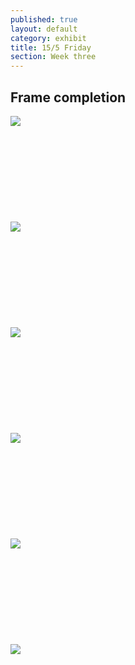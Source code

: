```yaml
---
published: true
layout: default
category: exhibit
title: 15/5 Friday
section: Week three
---
```


## Frame completion

<img src="https://i.imgur.com/vmWtIp0l.jpg">
<br><br>
<br><br>
<br><br>
<br><br>
<br><br>
<img src="https://i.imgur.com/aQSxR1Zl.jpg">
<br><br>
<br><br>
<br><br>
<br><br>
<br><br>
<img src="https://i.imgur.com/7gUcabwl.jpg">
<br><br>
<br><br>
<br><br>
<br><br>
<br><br>
<img src="https://i.imgur.com/C6i0QOpl.jpg">
<br><br>
<br><br>
<br><br>
<br><br>
<br><br>
<img src="https://i.imgur.com/LahB8Mhl.jpg">
<br><br>
<br><br>
<br><br>
<br><br>
<br><br>
<img src="https://i.imgur.com/06kUonhl.jpg">

